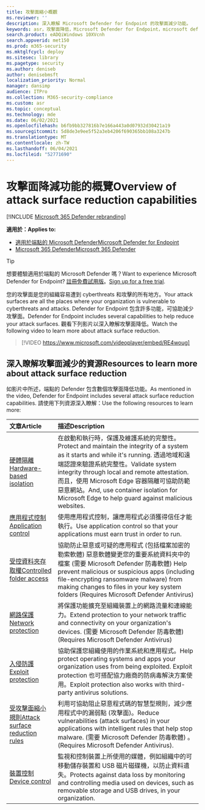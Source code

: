 ```yaml
---
title: 攻擊面縮小概觀
ms.reviewer: ''
description: 深入瞭解 Microsoft Defender for Endpoint 的攻擊面減少功能。
keywords: asr，攻擊面降低，Microsoft Defender for Endpoint，microsoft defender，防病毒，av，windows Defender
search.product: eADQiWindows 10XVcnh
search.appverid: met150
ms.prod: m365-security
ms.mktglfcycl: deploy
ms.sitesec: library
ms.pagetype: security
ms.author: deniseb
author: denisebmsft
localization_priority: Normal
manager: dansimp
audience: ITPro
ms.collection: M365-security-compliance
ms.custom: asr
ms.topic: conceptual
ms.technology: mde
ms.date: 06/02/2021
ms.openlocfilehash: b6fb9bb327816b7e166a443a0d07932d30421a19
ms.sourcegitcommit: 5d8de3e9ee5f52a3eb4206f690365bb108a3247b
ms.translationtype: MT
ms.contentlocale: zh-TW
ms.lasthandoff: 06/04/2021
ms.locfileid: "52771690"
---
```

# <a name="overview-of-attack-surface-reduction-capabilities"></a><span data-ttu-id="db3e6-104">攻擊面降減功能的概覽</span><span class="sxs-lookup"><span data-stu-id="db3e6-104">Overview of attack surface reduction capabilities</span></span>

[!INCLUDE [Microsoft 365 Defender rebranding](../../includes/microsoft-defender.md)]

<span data-ttu-id="db3e6-105">**適用於：**</span><span class="sxs-lookup"><span data-stu-id="db3e6-105">**Applies to:**</span></span>
- [<span data-ttu-id="db3e6-106">適用於端點的 Microsoft Defender</span><span class="sxs-lookup"><span data-stu-id="db3e6-106">Microsoft Defender for Endpoint</span></span>](https://go.microsoft.com/fwlink/p/?linkid=2154037)
- [<span data-ttu-id="db3e6-107">Microsoft 365 Defender</span><span class="sxs-lookup"><span data-stu-id="db3e6-107">Microsoft 365 Defender</span></span>](https://go.microsoft.com/fwlink/?linkid=2118804)

> [!TIP]
> <span data-ttu-id="db3e6-108">想要體驗適用於端點的 Microsoft Defender 嗎？</span><span class="sxs-lookup"><span data-stu-id="db3e6-108">Want to experience Microsoft Defender for Endpoint?</span></span> <span data-ttu-id="db3e6-109">[註冊免費試用版](https://www.microsoft.com/microsoft-365/windows/microsoft-defender-atp?ocid=docs-wdatp-exposedapis-abovefoldlink)。</span><span class="sxs-lookup"><span data-stu-id="db3e6-109">[Sign up for a free trial](https://www.microsoft.com/microsoft-365/windows/microsoft-defender-atp?ocid=docs-wdatp-exposedapis-abovefoldlink).</span></span>

<span data-ttu-id="db3e6-110">您的攻擊面是您的組織容易遭到 cyberthreats 和攻擊的所有地方。</span><span class="sxs-lookup"><span data-stu-id="db3e6-110">Your attack surfaces are all the places where your organization is vulnerable to cyberthreats and attacks.</span></span> <span data-ttu-id="db3e6-111">Defender for Endpoint 包含許多功能，可協助減少攻擊面。</span><span class="sxs-lookup"><span data-stu-id="db3e6-111">Defender for Endpoint includes several capabilities to help reduce your attack surfaces.</span></span> <span data-ttu-id="db3e6-112">觀看下列影片以深入瞭解攻擊面降低。</span><span class="sxs-lookup"><span data-stu-id="db3e6-112">Watch the following video to learn more about attack surface reduction.</span></span><p>

> [!VIDEO https://www.microsoft.com/videoplayer/embed/RE4woug]

## <a name="resources-to-learn-more-about-attack-surface-reduction"></a><span data-ttu-id="db3e6-113">深入瞭解攻擊面減少的資源</span><span class="sxs-lookup"><span data-stu-id="db3e6-113">Resources to learn more about attack surface reduction</span></span>

<span data-ttu-id="db3e6-114">如影片中所述，端點的 Defender 包含數個攻擊面降低功能。</span><span class="sxs-lookup"><span data-stu-id="db3e6-114">As mentioned in the video, Defender for Endpoint includes several attack surface reduction capabilities.</span></span> <span data-ttu-id="db3e6-115">請使用下列資源深入瞭解：</span><span class="sxs-lookup"><span data-stu-id="db3e6-115">Use the following resources to learn more:</span></span>

| <span data-ttu-id="db3e6-116">文章</span><span class="sxs-lookup"><span data-stu-id="db3e6-116">Article</span></span> | <span data-ttu-id="db3e6-117">描述</span><span class="sxs-lookup"><span data-stu-id="db3e6-117">Description</span></span> |
|:---|:---|
| [<span data-ttu-id="db3e6-118">硬體隔離</span><span class="sxs-lookup"><span data-stu-id="db3e6-118">Hardware-based isolation</span></span>](/windows/security/threat-protection/microsoft-defender-application-guard/md-app-guard-overview) | <span data-ttu-id="db3e6-119">在啟動和執行時，保護及維護系統的完整性。</span><span class="sxs-lookup"><span data-stu-id="db3e6-119">Protect and maintain the integrity of a system as it starts and while it's running.</span></span> <span data-ttu-id="db3e6-120">透過地域和遠端認證來驗證系統完整性。</span><span class="sxs-lookup"><span data-stu-id="db3e6-120">Validate system integrity through local and remote attestation.</span></span> <span data-ttu-id="db3e6-121">而且，使用 Microsoft Edge 容器隔離可協助防範惡意網站。</span><span class="sxs-lookup"><span data-stu-id="db3e6-121">And, use container isolation for Microsoft Edge to help guard against malicious websites.</span></span> |
| [<span data-ttu-id="db3e6-122">應用程式控制</span><span class="sxs-lookup"><span data-stu-id="db3e6-122">Application control</span></span>](/windows/security/threat-protection/windows-defender-application-control/windows-defender-application-control) | <span data-ttu-id="db3e6-123">使用應用程式控制，讓應用程式必須獲得信任才能執行。</span><span class="sxs-lookup"><span data-stu-id="db3e6-123">Use application control so that your applications must earn trust in order to run.</span></span> |
| [<span data-ttu-id="db3e6-124">受控資料夾存取權</span><span class="sxs-lookup"><span data-stu-id="db3e6-124">Controlled folder access</span></span>](controlled-folders.md) | <span data-ttu-id="db3e6-125">協助防止惡意或可疑的應用程式 (包括檔案加密的勒索軟體) 惡意軟體變更您的重要系統資料夾中的檔案 (需要 Microsoft Defender 防毒軟體) </span><span class="sxs-lookup"><span data-stu-id="db3e6-125">Help prevent malicious or suspicious apps (including file-encrypting ransomware malware) from making changes to files in your key system folders (Requires Microsoft Defender Antivirus)</span></span> |
| [<span data-ttu-id="db3e6-126">網路保護</span><span class="sxs-lookup"><span data-stu-id="db3e6-126">Network protection</span></span>](network-protection.md) | <span data-ttu-id="db3e6-127">將保護功能擴充至組織裝置上的網路流量和連線能力。</span><span class="sxs-lookup"><span data-stu-id="db3e6-127">Extend protection to your network traffic and connectivity on your organization's devices.</span></span> <span data-ttu-id="db3e6-128"> (需要 Microsoft Defender 防毒軟體) </span><span class="sxs-lookup"><span data-stu-id="db3e6-128">(Requires Microsoft Defender Antivirus)</span></span> |
| [<span data-ttu-id="db3e6-129">入侵防護</span><span class="sxs-lookup"><span data-stu-id="db3e6-129">Exploit protection</span></span>](exploit-protection.md) | <span data-ttu-id="db3e6-130">協助保護您組織使用的作業系統和應用程式。</span><span class="sxs-lookup"><span data-stu-id="db3e6-130">Help protect operating systems and apps your organization uses from being exploited.</span></span> <span data-ttu-id="db3e6-131">Exploit protection 也可搭配協力廠商的防病毒解決方案使用。</span><span class="sxs-lookup"><span data-stu-id="db3e6-131">Exploit protection also works with third-party antivirus solutions.</span></span> |
| [<span data-ttu-id="db3e6-132">受攻擊面縮小規則</span><span class="sxs-lookup"><span data-stu-id="db3e6-132">Attack surface reduction rules</span></span>](attack-surface-reduction.md) | <span data-ttu-id="db3e6-133">利用可協助阻止惡意程式碼的智慧型規則，減少應用程式中的漏弱點 (攻擊面)。</span><span class="sxs-lookup"><span data-stu-id="db3e6-133">Reduce vulnerabilities (attack surfaces) in your applications with intelligent rules that help stop malware.</span></span> <span data-ttu-id="db3e6-134"> (需要 Microsoft Defender 防毒軟體) 。</span><span class="sxs-lookup"><span data-stu-id="db3e6-134">(Requires Microsoft Defender Antivirus).</span></span> |
| [<span data-ttu-id="db3e6-135">裝置控制</span><span class="sxs-lookup"><span data-stu-id="db3e6-135">Device control</span></span>](device-control-report.md) | <span data-ttu-id="db3e6-136">監視和控制裝置上所使用的媒體，例如組織中的可移動儲存裝置和 USB 磁片磁碟機，以防止資料遺失。</span><span class="sxs-lookup"><span data-stu-id="db3e6-136">Protects against data loss by monitoring and controlling media used on devices, such as removable storage and USB drives, in your organization.</span></span> |